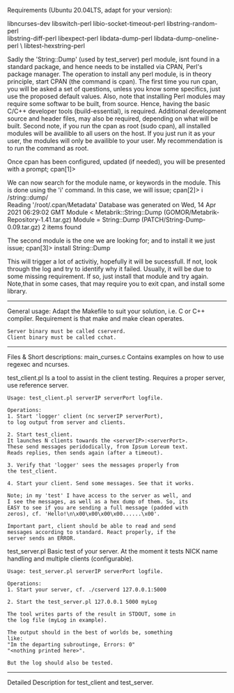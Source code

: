 

Requirements (Ubuntu 20.04LTS, adapt for your version): 


libncurses-dev libswitch-perl libio-socket-timeout-perl libstring-random-perl \
libstring-diff-perl libexpect-perl libdata-dump-perl libdata-dump-oneline-perl \ 
libtest-hexstring-perl


Sadly the 'String::Dump' (used by test_server) perl module, isnt found in a
standard package, and hence needs to be installed via CPAN, Perl's package
manager. The operation to install any perl module, is in theory principle, start
CPAN (the command is cpan). The first time you run cpan, you will be asked a set
of questions, unless you know some specifics, just use the proposed default
values. Also, note that installing Perl modules may require some softwar to be
built, from source. Hence, having the basic C/C++ developer tools
(build-essential), is required. Additional development source and header files,
may also be required, depending on what will be built. Second note, if you run
the cpan as root (sudo cpan), all installed modules will be availible to all
users on the host. If you just run it as your user, the modules will only be
availible to your user. My recommendation is to run the command as root. 

Once cpan has been configured, updated (if needed), you will be presented with a
prompt;
cpan[1]>

We can now search for the module name, or keywords in the module. This is done
using the 'i' command. In this case, we will issue;
cpan[2]> i /string::dump/                                                                                   
Reading '/root/.cpan/Metadata'
  Database was generated on Wed, 14 Apr 2021 06:29:02 GMT
Module  < Metabrik::String::Dump (GOMOR/Metabrik-Repository-1.41.tar.gz)
Module  = String::Dump           (PATCH/String-Dump-0.09.tar.gz)
2 items found

The second module is the one we are looking for; and to install it we just
issue; 
cpan[3]> install String::Dump

This will trigger a lot of activitiy, hopefully it will be sucessfull. If not,
look through the log and try to identify why it failed. Usually, it will be due
to some missing requirement. If so, just install that module and try again.
Note,that in some cases, that may require you to exit cpan, and install some
library. 



--------------------------------------------------------------------------------
General usage: 
	Adapt the Makefile to suit your solution, i.e. C or C++ compiler.
	Requirement is that make and make clean operates.

	Server binary must be called cserverd.
	Client binary must be called cchat.


--------------------------------------------------------------------------------
Files & Short descriptions: 
main_curses.c
	Contains examples on how to use regexec and ncurses.

test_client.pl
	Is a tool to assist in the client testing.
	Requires a proper server, use reference server.

	Usage: test_client.pl serverIP serverPort logfile.

	Operations:
	1. Start 'logger' client (nc serverIP serverPort),
	to log output from server and clients.
	
	2. Start test_client.
	It launches N clients towards the <serverIP>:<serverPort>.
	These send messages peridodically, from Ipsum Loreum text.
	Reads replies, then sends again (after a timeout).

	3. Verify that 'logger' sees the messages properly from
	the test_client.

	4. Start your client. Send some messages. See that it works.

	Note; in my 'test' I have access to the server as well, and
	I see the messages, as well as a hex dump of them. So, its
	EASY to see if you are sending a full message (padded with
	zeros), cf. 'Hello!\n\x00\x00\x00\x00......\x00'.
	
	Important part, client should be able to read and send
	messages according to standard. React properly, if the
	server sends an ERROR. 



test_server.pl
	Basic test of your server.
	At the moment it tests NICK name handling and multiple
	clients (configurable).

	Usage: test_server.pl serverIP serverPort logfile.

	Operations:
	1. Start your server, cf. ./cserverd 127.0.0.1:5000

	2. Start the test_server.pl 127.0.0.1 5000 myLog

	The tool writes parts of the result in STDOUT, some in
	the log file (myLog in example).

	The output should in the best of worlds be, something
	like:
	"Im the departing subroutinge, Errors: 0"
	"<nothing printed here>".

	But the log should also be tested.

--------------------------------------------------------------------------------
Detailed Description for test_client and test_server.
